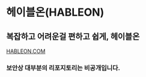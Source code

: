 # 헤이블온(HABLEON)

## 복잡하고 어려운걸 편하고 쉽게, 헤이블온
[HABLEON.COM](https://hableon.com/)

### 보안상 대부분의 리포지토리는 비공개입니다.

